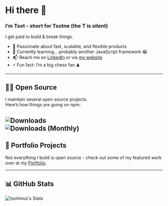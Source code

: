 # Hi there 👋  
### I’m Tsot - short for Tsotne (the T is silent)

I get paid to build & break things.

- 🔭 Passionate about fast, scalable, and flexible products  
- 🌱 Currently learning... probably another JavaScript framework 😂  
- 📬 Reach me on [LinkedIn](https://www.linkedin.com/in/tsotne-gvadzabia/) or via [my website](https://tsotne.co.uk/contact)  
- ⚡ Fun fact: I’m a big chess fan ♟

---

## 🧑‍💻 Open Source

I maintain several open source projects.  
Here’s how things are going on npm:

![Downloads](https://img.shields.io/npm-stat/dw/tsotrocki?label=downloads&style=flat-square)  
![Downloads (Monthly)](https://img.shields.io/npm-stat/dm/tsotrocki?label=downloads&style=flat-square)
---

## 🚀 Portfolio Projects

Not everything I build is open source - check out some of my featured work over at my [Portfolio](https://tsotne.co.uk/projects).

---

## 📊 GitHub Stats

![tsotimus's Stats](https://github-readme-stats.vercel.app/api?username=tsotimus&theme=vue-dark&show_icons=true&hide_border=true&count_private=true)
